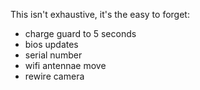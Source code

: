 This isn't exhaustive, it's the easy to forget: 

* charge guard to 5 seconds
* bios updates
* serial number
* wifi antennae move
* rewire camera
